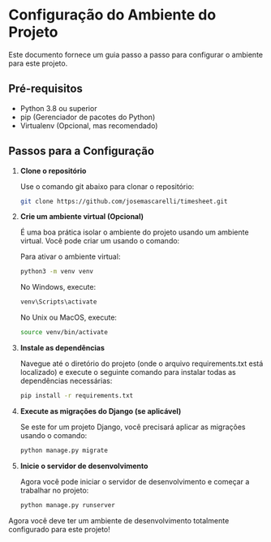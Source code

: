 # Configuração do Ambiente do Projeto

Este documento fornece um guia passo a passo para configurar o ambiente para este projeto.

## Pré-requisitos

- Python 3.8 ou superior
- pip (Gerenciador de pacotes do Python)
- Virtualenv (Opcional, mas recomendado)

## Passos para a Configuração

1. **Clone o repositório**

   Use o comando git abaixo para clonar o repositório:

   ```bash
   git clone https://github.com/josemascarelli/timesheet.git
    ```


2. **Crie um ambiente virtual (Opcional)**

    É uma boa prática isolar o ambiente do projeto usando um ambiente virtual. Você pode criar um usando o comando:

    Para ativar o ambiente virtual:

   ```bash
   python3 -m venv venv
    ```

    No Windows, execute: 
    
    ```bash
    venv\Scripts\activate
    ```

    No Unix ou MacOS, execute: 
    
    ```bash
    source venv/bin/activate
    ```


3. **Instale as dependências**

    Navegue até o diretório do projeto (onde o arquivo requirements.txt está localizado) e execute o seguinte comando para instalar todas as dependências necessárias:

    ```bash
    pip install -r requirements.txt
    ```


4. **Execute as migrações do Django (se aplicável)**

    Se este for um projeto Django, você precisará aplicar as migrações usando o comando:

    ```bash
    python manage.py migrate
    ```


5. **Inicie o servidor de desenvolvimento**

    Agora você pode iniciar o servidor de desenvolvimento e começar a trabalhar no projeto:

    ```bash
    python manage.py runserver
    ```

Agora você deve ter um ambiente de desenvolvimento totalmente configurado para este projeto!